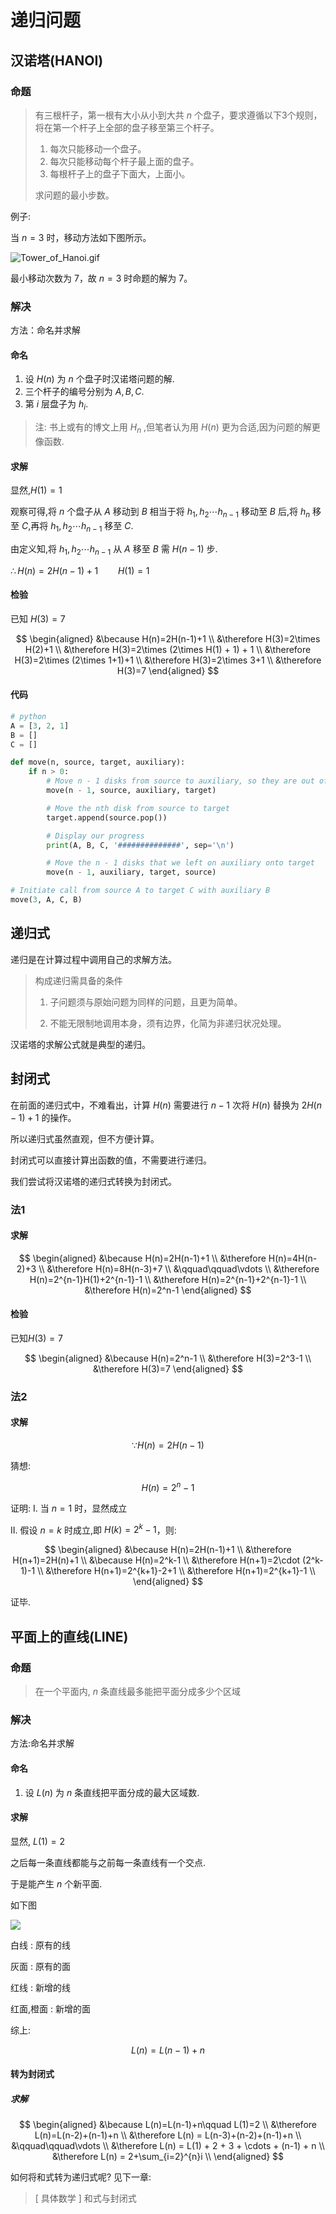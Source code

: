 # 递归问题

## 汉诺塔(HANOI)

### 命题

> 有三根杆子，第一根有大小从小到大共 $n$ 个盘子，要求遵循以下3个规则，将在第一个杆子上全部的盘子移至第三个杆子。
>
> 1. 每次只能移动一个盘子。
> 2. 每次只能移动每个杆子最上面的盘子。
> 3. 每根杆子上的盘子下面大，上面小。
>
> 求问题的最小步数。

例子:

当 $n=3$ 时，移动方法如下图所示。

![Tower_of_Hanoi.gif](https://i.loli.net/2020/01/20/i4hwIc87ujao3nM.gif)

最小移动次数为 $7$，故 $n=3$ 时命题的解为 $7$。



### 解决

方法：命名并求解

#### 命名

1. 设 $H(n)$ 为 $n$ 个盘子时汉诺塔问题的解.
2. 三个杆子的编号分别为 $A,B,C$.
3. 第 $i$ 层盘子为 $h_i$.

> 注: 书上或有的博文上用 $H_n$ ,但笔者认为用 $H(n)$ 更为合适,因为问题的解更像函数.

#### 求解

显然,$H(1)=1$

观察可得,将 $n$ 个盘子从 $A$ 移动到 $B$ 相当于将 $h_1,h_2\cdots h_{n-1}$ 移动至 $B$ 后,将 $h_n$ 移至 $C$,再将 $h_1,h_2\cdots h_{n-1}$ 移至 $C$.

由定义知,将 $h_1,h_2\cdots h_{n-1}$ 从 $A$ 移至 $B$ 需 $H(n-1)$ 步.

$\therefore H(n)=2H(n-1)+1\qquad H(1)=1$

#### 检验

已知 $H(3)=7$

$$
\begin{aligned}
    &\because H(n)=2H(n-1)+1 \\
    &\therefore H(3)=2\times H(2)+1 \\
    &\therefore H(3)=2\times (2\times H(1) + 1) + 1 \\
    &\therefore H(3)=2\times (2\times 1+1)+1 \\
    &\therefore H(3)=2\times 3+1 \\
    &\therefore H(3)=7
\end{aligned}
$$

#### 代码

```python
# python
A = [3, 2, 1]
B = []
C = []

def move(n, source, target, auxiliary):
    if n > 0:
        # Move n - 1 disks from source to auxiliary, so they are out of the way
        move(n - 1, source, auxiliary, target)

        # Move the nth disk from source to target
        target.append(source.pop())

        # Display our progress
        print(A, B, C, '##############', sep='\n')

        # Move the n - 1 disks that we left on auxiliary onto target
        move(n - 1, auxiliary, target, source)

# Initiate call from source A to target C with auxiliary B
move(3, A, C, B)
```

## 递归式

递归是在计算过程中调用自己的求解方法。

> 构成递归需具备的条件
>
> 1. 子问题须与原始问题为同样的问题，且更为简单。
>
> 2. 不能无限制地调用本身，须有边界，化简为非递归状况处理。

汉诺塔的求解公式就是典型的递归。

## 封闭式

在前面的递归式中，不难看出，计算 $H(n)$ 需要进行 $n-1$ 次将 $H(n)$ 替换为 $2H(n-1)+1$ 的操作。

所以递归式虽然直观，但不方便计算。

封闭式可以直接计算出函数的值，不需要进行递归。

我们尝试将汉诺塔的递归式转换为封闭式。

### 法1

#### 求解

$$
\begin{aligned}
    &\because H(n)=2H(n-1)+1 \\
    &\therefore H(n)=4H(n-2)+3 \\
    &\therefore H(n)=8H(n-3)+7 \\
    &\qquad\qquad\vdots \\
    &\therefore H(n)=2^{n-1}H(1)+2^{n-1}-1 \\
    &\therefore H(n)=2^{n-1}+2^{n-1}-1 \\
    &\therefore H(n)=2^n-1
\end{aligned}
$$

#### 检验

已知$H(3)=7$

$$
\begin{aligned}
    &\because H(n)=2^n-1 \\
    &\therefore H(3)=2^3-1 \\
    &\therefore H(3)=7
\end{aligned}
$$

### 法2

#### 求解

$$
\because H(n)=2H(n-1)
$$

猜想:

$$
H(n)=2^n-1
$$

证明:
I. 当 $n=1$ 时，显然成立

II. 假设 $n=k$ 时成立,即 $H(k)=2^k-1$，则:

$$
\begin{aligned}
    &\because H(n)=2H(n-1)+1 \\
    &\therefore H(n+1)=2H(n)+1 \\
    &\because H(n)=2^k-1 \\
    &\therefore H(n+1)=2\cdot (2^k-1)-1 \\
    &\therefore H(n+1)=2^{k+1}-2+1 \\
    &\therefore H(n+1)=2^{k+1}-1 \\
\end{aligned}
$$

证毕.

## 平面上的直线(LINE)

### 命题

> 在一个平面内, $n$ 条直线最多能把平面分成多少个区域

### 解决

方法:命名并求解

#### 命名

1. 设 $L(n)$ 为 $n$ 条直线把平面分成的最大区域数.

#### 求解

显然,  $L(1)=2$

 之后每一条直线都能与之前每一条直线有一个交点.

于是能产生 $n$ 个新平面.

如下图

![](https://cdn.luogu.com.cn/upload/image_hosting/xygore3l.png)

白线 : 原有的线

灰面 : 原有的面

红线 : 新增的线

红面,橙面 : 新增的面

综上:

$$
L(n) = L(n-1) + n
$$

#### 转为封闭式

##### 求解

$$
\begin{aligned}
    &\because L(n)=L(n-1)+n\qquad L(1)=2 \\
    &\therefore L(n)=L(n-2)+(n-1)+n \\
    &\therefore L(n) = L(n-3)+(n-2)+(n-1)+n \\
    &\qquad\qquad\vdots \\
    &\therefore L(n) = L(1) + 2 + 3 + \cdots + (n-1) + n \\
    &\therefore L(n) = 2+\sum_{i=2}^{n}i \\
\end{aligned}
$$

如何将和式转为递归式呢?
见下一章:

> [ 具体数学 ] 和式与封闭式

